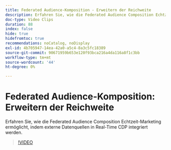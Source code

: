 ```yaml
---
title: Federated Audience-Komposition - Erweitern der Reichweite
description: Erfahren Sie, wie die Federated Audience Composition Echtzeit-Marketing ermöglicht, indem externe Datenquellen in Real-Time CDP integriert werden.
doc-type: Video Clips
duration: 88
index: false
hide: true
hidefromtoc: true
recommendations: noCatalog, noDisplay
exl-id: 4b705947-14ea-42a0-a5c4-8a3c5fc18389
source-git-commit: 90671959b653e120f93bca216a4da116a8f1c3bb
workflow-type: tm+mt
source-wordcount: '44'
ht-degree: 0%

---
```


# Federated Audience-Komposition: Erweitern der Reichweite

Erfahren Sie, wie die Federated Audience Composition Echtzeit-Marketing ermöglicht, indem externe Datenquellen in Real-Time CDP integriert werden.

<!-- 62_S508_3442517_87_federated-audience-composition-expanding-your-reach -->
>[!VIDEO](https://video.tv.adobe.com/v/3459910/?learn=on&enablevpops=true&captions=ger)
